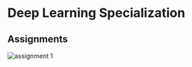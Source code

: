 # Deep Learning Specialization

## Assignments

![assignment 1](/assignment-1/Python_Basics_with_Numpy.ipynb)
